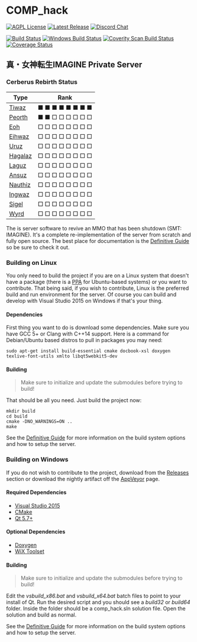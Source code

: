 # COMP\_hack #

[![AGPL License](http://img.shields.io/badge/license-AGPL-brightgreen.svg)](https://opensource.org/licenses/AGPL-3.0)
[![Latest Release](https://img.shields.io/github/downloads/comphack/comp_hack/v4.1.0-tiwaz/total.svg)](https://github.com/comphack/comp_hack/releases/tag/v4.1.0-tiwaz)
[![Discord Chat](https://img.shields.io/discord/322024695266541579.svg)](http://discord.gg/9jXeKcJ)

[![Build Status](https://travis-ci.org/comphack/comp_hack.svg?branch=develop)](https://travis-ci.org/comphack/comp_hack)
[![Windows Build Status](https://ci.appveyor.com/api/projects/status/github/comphack/comp_hack?branch=develop&svg=true)](https://ci.appveyor.com/project/compomega/comp-hack)
[![Coverity Scan Build Status](https://scan.coverity.com/projects/9671/badge.svg)](https://scan.coverity.com/projects/comphack-comp_hack)
[![Coverage Status](https://coveralls.io/repos/github/comphack/comp_hack/badge.svg?branch=develop)](https://coveralls.io/github/comphack/comp_hack?branch=develop)

## 真・女神転生IMAGINE Private Server ##

### Cerberus Rebirth Status ###
| Type                                                                           | Rank            |
| ------------------------------------------------------------------------------ | --------------- |
| [Tiwaz](https://github.com/comphack/comp_hack/wiki/Roadmap#cerberus-tiwaz)     | ■ ■ ■ ■ ■ ■ ■ ■ |
| [Peorth](https://github.com/comphack/comp_hack/wiki/Roadmap#cerberus-peorth)   | ■ ■ □ □ □ □ □ □ |
| [Eoh](https://github.com/comphack/comp_hack/wiki/Roadmap#cerberus-eoh)         | □ □ □ □ □ □ □ □ |
| [Eihwaz](https://github.com/comphack/comp_hack/wiki/Roadmap#cerberus-eihwaz)   | □ □ □ □ □ □ □ □ |
| [Uruz](https://github.com/comphack/comp_hack/wiki/Roadmap#cerberus-uruz)       | □ □ □ □ □ □ □ □ |
| [Hagalaz](https://github.com/comphack/comp_hack/wiki/Roadmap#cerberus-hagalaz) | □ □ □ □ □ □ □ □ |
| [Laguz](https://github.com/comphack/comp_hack/wiki/Roadmap#cerberus-laguz)     | □ □ □ □ □ □ □ □ |
| [Ansuz](https://github.com/comphack/comp_hack/wiki/Roadmap#cerberus-ansuz)     | □ □ □ □ □ □ □ □ |
| [Nauthiz](https://github.com/comphack/comp_hack/wiki/Roadmap#cerberus-nauthiz) | □ □ □ □ □ □ □ □ |
| [Ingwaz](https://github.com/comphack/comp_hack/wiki/Roadmap#cerberus-ingwaz)   | □ □ □ □ □ □ □ □ |
| [Sigel](https://github.com/comphack/comp_hack/wiki/Roadmap#cerberus-sigel)     | □ □ □ □ □ □ □ □ |
| [Wyrd](https://github.com/comphack/comp_hack/wiki/Roadmap#cerberus-wyrd)       | □ □ □ □ □ □ □ □ |

The is server software to revive an MMO that has been shutdown (SMT: IMAGINE). It's a complete re-implementation of the server from scratch and fully open source. The best place for documentation is the [Definitive Guide](https://comphack.github.io/guide/) so be sure to check it out.

### Building on Linux ###

You only need to build the project if you are on a Linux system that doesn't have a package (there is a [PPA](https://launchpad.net/~compomega/+archive/ubuntu/comphack) for Ubuntu-based systems) or you want to contribute. That being said, if you wish to contribute, Linux is the preferred build and run environment for the server. Of course you can build and develop with Visual Studio 2015 on Windows if that's your thing.

#### Dependencies ####

First thing you want to do is download some dependencies. Make sure you have GCC 5+ or Clang with C++14 support. Here is a command for Debian/Ubuntu based distros to pull in packages you may need:
```
sudo apt-get install build-essential cmake docbook-xsl doxygen texlive-font-utils xmlto libqt5webkit5-dev
```

#### Building ####

> Make sure to initialize and update the submodules before trying to build!

That should be all you need. Just build the project now:
```
mkdir build
cd build
cmake -DNO_WARNINGS=ON ..
make
```

See the [Definitive Guide](https://comphack.github.io/guide/ch04s02.html) for more information on the build system options and how to setup the server.

### Building on Windows ###

If you do not wish to contribute to the project, download from the [Releases](https://github.com/comphack/comp_hack/releases) section or download the nightly artifact off the [AppVeyor](https://ci.appveyor.com/project/compomega/comp-hack/history) page.

#### Required Dependencies ####

* [Visual Studio 2015](https://visualstudio.microsoft.com/vs/older-downloads/)
* [CMake](https://cmake.org)
* [Qt 5.7+](https://www.qt.io)

#### Optional Dependencies ####

* [Doxygen](http://www.doxygen.nl)
* [WiX Toolset](http://wixtoolset.org)

#### Building ####

> Make sure to initialize and update the submodules before trying to build!

Edit the _vsbuild_x86.bat_ and _vsbuild_x64.bat_ batch files to point to your install of Qt. Run the desired script and you should see a _build32_ or _build64_ folder. Inside the folder should be a comp_hack.sln solution file. Open the solution and build as normal.

See the [Definitive Guide](https://comphack.github.io/guide/ch04s02.html) for more information on the build system options and how to setup the server.
